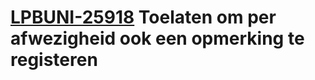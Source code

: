 # [LPBUNI-25918](https://jira.int.cipal.be/browse/LPBUNI-25918) Toelaten om per afwezigheid ook een opmerking te registeren
